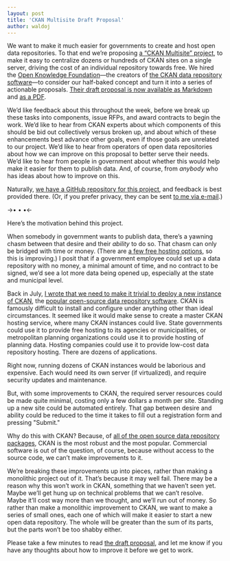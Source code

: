```yaml
---
layout: post
title: 'CKAN Multisite Draft Proposal'
author: waldoj
---
```


We want to make it much easier for governments to create and host open data repositories. To that end we’re proposing [a “CKAN Multisite” project](https://github.com/opendata/CKAN-Multisite/), to make it easy to centralize dozens or hundreds of CKAN sites on a single server, driving the cost of an individual repository towards free. We hired the [Open Knowledge Foundation](okfn.org)—the creators of [the CKAN data repository software](http://ckan.org/)—to consider our half-baked concept and turn it into a series of actionable proposals. [Their draft proposal is now available as Markdown](https://github.com/opendata/CKAN-Multisite/blob/master/Proposal%20Draft.md) and [as a PDF](https://github.com/opendata/CKAN-Multisite/blob/master/Proposal%20Draft.pdf?raw=true).

We’d like feedback about this throughout the week, before we break up these tasks into components, issue RFPs, and award contracts to begin the work. We’d like to hear from CKAN experts about which components of this should be bid out collectively versus broken up, and about which of these enhancements best advance other goals, even if those goals are unrelated to our project. We’d like to hear from operators of open data repositories about how we can improve on this proposal to better serve their needs. We’d like to hear from people in government about whether this would help make it easier for them to publish data. And, of course, from _anybody_ who has ideas about how to improve on this.

Naturally, [we have a GitHub repository for this project](https://github.com/opendata/CKAN-Multisite/), and feedback is best provided there. (Or, if you prefer privacy, they can be sent [to me via e-mail](mailto:waldo@usodi.org).)

->• • •<-

Here’s the motivation behind this project.

When somebody in government wants to publish data, there’s a yawning chasm between that desire and their _ability_ to do so. That chasm can only be bridged with time or money. (There are [a few free hosting options](http://how-to.usodi.org/basics/data-repositories.html#free-hosting), so this is improving.) I posit that if a government employee could set up a data repository with no money, a minimal amount of time, and no contract to be signed, we’d see a lot more data being opened up, especially at the state and municipal level.

Back in July, [I wrote that we need to make it trivial to deploy a new instance of CKAN](https://github.com/opendata/Open-Data-Needs/issues/5), the [popular open-source data repository software](http://ckan.org/). CKAN is famously difficult to install and configure under anything other than ideal circumstances. It seemed like it would make sense to create a master CKAN hosting service, where many CKAN instances could live. State governments could use it to provide free hosting to its agencies or municipalities, or metropolitan planning organizations could use it to provide hosting of planning data. Hosting companies could use it to provide low-cost data repository hosting. There are dozens of applications.

Right now, running dozens of CKAN instances would be laborious and expensive. Each would need its own server (if virtualized), and require security updates and maintenance.

But, with some improvements to CKAN, the required server resources could be made quite minimal, costing only a few dollars a month per site. Standing up a new site could be automated entirely. That gap between desire and ability could be reduced to the time it takes to fill out a registration form and pressing "Submit."

Why do this with CKAN? Because, of [all of the open source data repository packages](http://how-to.usodi.org/basics/data-repositories.html#open-source-software), CKAN is the most robust and the most popular. Commercial software is out of the question, of course, because without access to the source code, we can’t make improvements to it.

We’re breaking these improvements up into pieces, rather than making a monolithic project out of it. That’s because it may well fail. There may be a reason why this won’t work in CKAN, something that we haven’t seen yet. Maybe we’ll get hung up on technical problems that we can’t resolve. Maybe it’ll cost way more than we thought, and we’ll run out of money. So rather than make a monolithic improvement to CKAN, we want to make a series of small ones, each one of which will make it easier to start a new open data repository. The whole will be greater than the sum of its parts, but the parts won’t be too shabby either.

Please take a few minutes to read [the draft proposal](https://github.com/opendata/CKAN-Multisite/blob/master/Proposal%20Draft.md), and let me know if you have any thoughts about how to improve it before we get to work.
